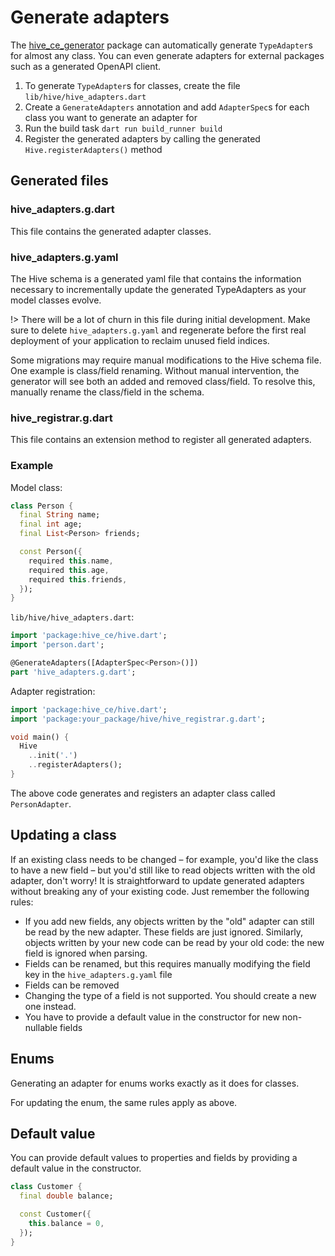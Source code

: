 # Generate adapters

The [hive_ce_generator](https://pub.dev/packages/hive_ce_generator) package can automatically generate `TypeAdapter`s for almost any class. You can even generate adapters for external packages such as a generated OpenAPI client.

1. To generate `TypeAdapter`s for classes, create the file `lib/hive/hive_adapters.dart`
2. Create a `GenerateAdapters` annotation and add `AdapterSpec`s for each class you want to generate an adapter for
3. Run the build task `dart run build_runner build`
4. Register the generated adapters by calling the generated `Hive.registerAdapters()` method

## Generated files

### hive_adapters.g.dart

This file contains the generated adapter classes.

### hive_adapters.g.yaml

The Hive schema is a generated yaml file that contains the information necessary to incrementally update the generated TypeAdapters as your model classes evolve.

!> There will be a lot of churn in this file during initial development. Make sure to delete `hive_adapters.g.yaml` and regenerate before the first real deployment of your application to reclaim unused field indices.

Some migrations may require manual modifications to the Hive schema file. One example is class/field renaming. Without manual intervention, the generator will see both an added and removed class/field. To resolve this, manually rename the class/field in the schema.

### hive_registrar.g.dart

This file contains an extension method to register all generated adapters.

### Example

Model class:

```dart
class Person {
  final String name;
  final int age;
  final List<Person> friends;

  const Person({
    required this.name,
    required this.age,
    required this.friends,
  });
}
```

`lib/hive/hive_adapters.dart`:

```dart
import 'package:hive_ce/hive.dart';
import 'person.dart';

@GenerateAdapters([AdapterSpec<Person>()])
part 'hive_adapters.g.dart';
```

Adapter registration:

```dart
import 'package:hive_ce/hive.dart';
import 'package:your_package/hive/hive_registrar.g.dart';

void main() {
  Hive
    ..init('.')
    ..registerAdapters();
}
```

The above code generates and registers an adapter class called `PersonAdapter`.

## Updating a class

If an existing class needs to be changed – for example, you'd like the class to have a new field – but you'd still like to read objects written with the old adapter, don't worry! It is straightforward to update generated adapters without breaking any of your existing code. Just remember the following rules:

- If you add new fields, any objects written by the "old" adapter can still be read by the new adapter. These fields are just ignored. Similarly, objects written by your new code can be read by your old code: the new field is ignored when parsing.
- Fields can be renamed, but this requires manually modifying the field key in the `hive_adapters.g.yaml` file
- Fields can be removed
- Changing the type of a field is not supported. You should create a new one instead.
- You have to provide a default value in the constructor for new non-nullable fields

## Enums

Generating an adapter for enums works exactly as it does for classes.

For updating the enum, the same rules apply as above.

## Default value

You can provide default values to properties and fields by providing a default value in the constructor.

```dart
class Customer {
  final double balance;

  const Customer({
    this.balance = 0,
  });
}
```
